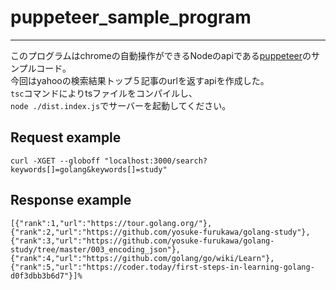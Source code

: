 # puppeteer_sample_program
___  

このプログラムはchromeの自動操作ができるNodeのapiである[puppeteer](https://github.com/GoogleChrome/puppeteer)のサンプルコード。  
今回はyahooの検索結果トップ５記事のurlを返すapiを作成した。  
`tsc`コマンドによりtsファイルをコンパイルし、  
`node ./dist.index.js`でサーバーを起動してください。

## Request example
`curl -XGET --globoff "localhost:3000/search?keywords[]=golang&keywords[]=study"`

## Response example
```
[{"rank":1,"url":"https://tour.golang.org/"},
{"rank":2,"url":"https://github.com/yosuke-furukawa/golang-study"},
{"rank":3,"url":"https://github.com/yosuke-furukawa/golang-study/tree/master/003_encoding_json"},
{"rank":4,"url":"https://github.com/golang/go/wiki/Learn"},
{"rank":5,"url":"https://coder.today/first-steps-in-learning-golang-d0f3dbb3b6d7"}]%
```
